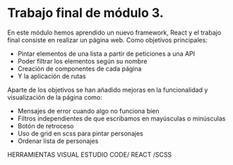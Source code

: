 # Trabajo final de módulo 3.
En este módulo hemos aprendido un nuevo framework, React y el trabajo final consiste en realizar un página web. Como objetivos principales:
- Pintar elementos de una lista a partir de peticiones a una API
- Poder filtrar los elementos según su nombre
- Creación de componentes de cada página
- Y la aplicación de rutas

Aparte de los objetivos se han añadido mejoras en la funcionalidad y visualización de la página como:
- Mensajes de error cuando algo no funciona bien
- Filtros independientes de que escribamos en mayúsculas o minúsculas
- Botón de retroceso
- Uso de grid en scss para pintar personajes
- Ordenar lista de personajes 


HERRAMIENTAS
VISUAL ESTUDIO CODE/ REACT /SCSS
